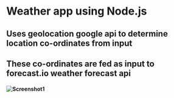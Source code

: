 # Weather app using Node.js
## Uses geolocation google api to determine location co-ordinates from input
## These co-ordinates are fed as input to forecast.io weather forecast api
#### ![Screenshot1](https://cdn.rawgit.com/avidLearnerInProgress/node-weather-app/79384be6/SS1.PNG)  
